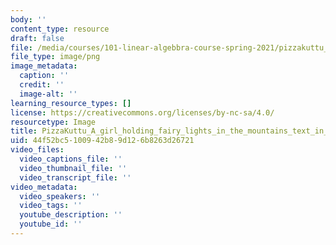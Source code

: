 ```yaml
---
body: ''
content_type: resource
draft: false
file: /media/courses/101-linear-algebbra-course-spring-2021/pizzakuttu_a_girl_holding_fairy_lights_in_the_mountains_text_in_183c694c-41cf-487d-aaca-4dc6b4665c8a.png
file_type: image/png
image_metadata:
  caption: ''
  credit: ''
  image-alt: ''
learning_resource_types: []
license: https://creativecommons.org/licenses/by-nc-sa/4.0/
resourcetype: Image
title: PizzaKuttu_A_girl_holding_fairy_lights_in_the_mountains_text_in_183c694c-41cf-487d-aaca-4dc6b4665c8a.png
uid: 44f52bc5-1009-42b8-9d12-6b8263d26721
video_files:
  video_captions_file: ''
  video_thumbnail_file: ''
  video_transcript_file: ''
video_metadata:
  video_speakers: ''
  video_tags: ''
  youtube_description: ''
  youtube_id: ''
---
```

